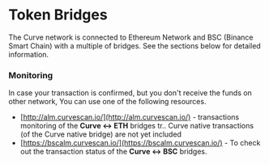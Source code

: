 # Token Bridges

The Curve network is connected to Ethereum Network and BSC \(Binance Smart Chain\) with a multiple of bridges. See the sections below for detailed information.

### Monitoring

In case your transaction is confirmed, but you don't receive the funds on other network, You can use one of the following resources.

* [http://alm.curvescan.io/](http://alm.curvescan.io/) - transactions monitoring of the **Curve &lt;-&gt; ETH** bridges tr.. Curve native transactions \(of the Curve native bridge\) are not yet included
* [https://bscalm.curvescan.io/](https://bscalm.curvescan.io/) - To check out the transaction status of the **Curve &lt;-&gt; BSC** bridges.

